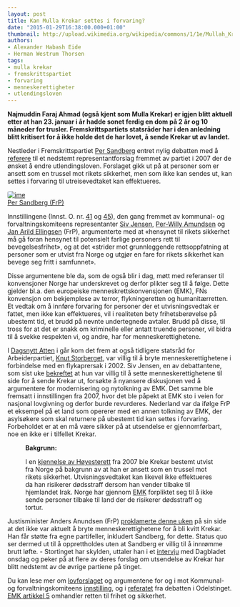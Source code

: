 ```yaml
---
layout: post
title: Kan Mulla Krekar settes i forvaring?
date: "2015-01-29T16:38:00.000+01:00"
thumbnail: http://upload.wikimedia.org/wikipedia/commons/1/1e/Mullah_Krekar.jpg
authors:
- Alexander Habash Eide
- Herman Westrum Thorsen
tags:
- mulla krekar
- fremskrittspartiet
- forvaring
- menneskerettigheter
- utlendingsloven
---
```


**Najmuddin Faraj Ahmad (også kjent som Mulla Krekar) er igjen blitt aktuell etter at han 23. januar i år hadde sonet ferdig en dom på 2 år og 10 måneder for trusler. Fremskrittspartiets statsråder har i den anledning blitt kritisert for å ikke holde det de har lovet, å sende Krekar ut av landet.**

Nestleder i Fremskrittspartiet [Per Sandberg](https://www.holderdeord.no/representatives/pes) entret nylig debatten med å [referere](http://www.tv2.no/a/6473763) til et nedstemt representantforslag fremmet av partiet i 2007 der de ønsket å endre utlendingsloven. Forslaget gikk ut på at personer som er ansett som en trussel mot rikets sikkerhet, men som ikke kan sendes ut, kan settes i forvaring til utreisevedtaket kan effektueres.

<div class="right-box">
  <a href="https://www.holderdeord.no/representatives/pes">
    <img src="https://www.holderdeord.no/api/representatives/pes/image?version=medium" alt="ime" style="border-radius: 4px;"/>
    <figcaption>Per Sandberg (FrP)</figcaption>
  </a>
</div>

Innstillingene (Innst. O. nr. [41](https://www.stortinget.no/Global/pdf/Innstillinger/Odelstinget/2007-2008/inno-200708-041.pdf) og [45](https://www.stortinget.no/Global/pdf/Innstillinger/Odelstinget/2006-2007/inno-200607-045.pdf)), den gang fremmet av kommunal- og forvaltningskomiteens representanter [Siv Jensen](https://www.holderdeord.no/representatives/sivj), [Per-Willy Amundsen](https://www.holderdeord.no/representatives/pta) og [Jan Arild Ellingsen](https://www.holderdeord.no/representatives/jae) (FrP), argumenterte med at «hensynet til rikets sikkerhet må gå foran hensynet til potensielt farlige personers rett til bevegelsesfrihet», og at det «strider mot grunnleggende rettsoppfatning at personer som er utvist fra Norge og utgjør en fare for rikets sikkerhet kan bevege seg fritt i samfunnet».


Disse argumentene ble da, som de også blir i dag, møtt med referanser til konvensjoner Norge har underskrevet og derfor plikter seg til å følge. Dette gjelder bl.a. den europeiske menneskrettskonvensjonen (EMK), FNs konvensjon om bekjemplese av terror, flykningeretten og humanitærretten. Et vedtak om å innføre forvaring for personer der et utvisningsvedtak er fattet, men ikke kan effektueres, vil i realiteten bety frihetsberøvelse på ubestemt tid, et brudd på nevnte undertegnede avtaler. Brudd på disse, til tross for at det er snakk om kriminelle eller antatt truende personer, vil bidra til å svekke respekten vi, og andre, har for menneskerettighetene.

I [Dagsnytt Atten](http://www.nrk.no/norge/sentrale-ap-politikere-ville-bryte-menneskerettighetene-1.12177597) i går kom det frem at også tidligere statsråd for Arbeiderpartiet, [Knut Storberget](https://www.holderdeord.no/representatives/knus), var villig til å bryte menneskerettighetene i forbindelse med en flykaprersak i 2002. Siv Jensen, en av debattantene, som sist uke [bekreftet](http://www.tv2.no/v/873476/) at hun var villig til å sette menneskerettighetene til side for å sende Krekar ut, forsøkte å nyansere diskusjonen ved å argumentere for modernisering og nytolkning av EMK. Det samme ble fremsatt i innstillingen fra 2007, hvor det ble påpekt at EMK sto i veien for nasjonal lovgivning og derfor burde revurderes. Nederland var da ifølge FrP et eksempel på et land som opererer med en annen tolkning av EMK, der asylsøkere som skal returnere på ubestemt tid kan settes i forvaring. Forbeholdet er at en må være sikker på at utsendelse er gjennomførbart, noe en ikke er i tilfellet Krekar.

<figure class="fact-box left-box">
  <strong>Bakgrunn:</strong>

  I en <a href="//files.holderdeord.no/pdf/hoyesterett/krekar.pdf">kjennelse av Høyesterett</a> fra 2007 ble Krekar bestemt utvist fra Norge på bakgrunn av at han er ansett som en trussel mot rikets sikkerhet. Utvisningsvedtaket kan likevel ikke effektueres da han risikerer dødsstraff dersom han vender tilbake til hjemlandet Irak. Norge har gjennom <a href="https://lovdata.no/dokument/NL/lov/1999-05-21-30/KAPITTEL_emkn-1#KAPITTEL_emkn-1">EMK</a> forpliktet seg til å ikke sende personer tilbake til land der de risikerer dødsstraff og tortur.
</figure>

Justisminister Anders Anundsen (FrP) [proklamerte denne uken](http://www.vg.no/nyheter/innenriks/mulla-krekar/justis-anders-uenig-med-frp-siv/a/23382646/) på sin side at det ikke var aktuelt å bryte menneskerettighetene for å bli kvitt Krekar. Han får støtte fra egne partifeller, inkludert Sandberg, for dette. Status quo ser dermed ut til å opprettholdes uten at Sandberg er villig til å innrømme brutt løfte. - Stortinget har skylden, uttaler han i et [intervju](http://www.dagbladet.no/2015/01/28/nyheter/samfunn/politikk/innenriks/regjeringen/37402119/) med Dagbladet onsdag og peker på at flere av deres forslag om utsendelse av Krekar har blitt nedstemt av de øvrige partiene på tinget.

Du kan lese mer om [lovforslaget](https://www.stortinget.no/Global/pdf/Representantforslag/2007-2008/dok8-200708-025.pdf) og argumentene for og i mot Kommunal- og forvaltningskomiteens [innstilling](https://www.stortinget.no/Global/pdf/Innstillinger/Odelstinget/2007-2008/inno-200708-041.pdf), og i [referatet](https://www.stortinget.no/Global/pdf/Referater/Odelstinget/2006-2007/o070327.pdf) fra debatten i Odelstinget. [EMK artikkel 5](http://lovdata.no/lov/1999-05-21-30/emkn/a5) omhandler retten til frihet og sikkerhet.

<div style="clear: both;"></div>
